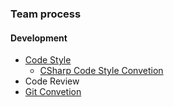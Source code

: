 ### Team process

#### Development
- [Code Style](/development/code-style/)
  * [CSharp Code Style Convetion](/development/code-style/CSharpCodeStyle.md)
- Code Review
- [Git Convetion](/development/git-convetion/GitConvetion.md)
